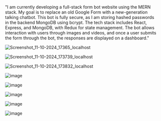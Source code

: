 "I am currently developing a full-stack form bot website using the MERN stack. My goal is to replace an old Google Form with a new-generation talking chatbot. This bot is fully secure,
as I am storing hashed passwords in the backend MongoDB using bcrypt. The tech stack includes React, Express, and MongoDB, with Redux for state management.
The bot allows interaction with users through images and videos, and once a user submits the form through the bot, the responses are displayed on a dashboard."

![Screenshot_11-10-2024_17365_localhost](https://github.com/user-attachments/assets/957999f5-d061-414c-b6b4-e0525a1f4d46)


![Screenshot_11-10-2024_173739_localhost](https://github.com/user-attachments/assets/f35f09f0-c058-4fd7-842b-9a85149c1fd8)

![Screenshot_11-10-2024_173832_localhost](https://github.com/user-attachments/assets/3eb0da31-b673-4429-921c-76f4fe3b82cd)

![image](https://github.com/user-attachments/assets/7c35e841-61cf-43aa-ade5-2f7773deea72)

![image](https://github.com/user-attachments/assets/5c4788f0-9382-4100-bf35-e0512aa1296e)


![image](https://github.com/user-attachments/assets/632216e3-5f05-451f-a1a1-bbb867791d56)


![image](https://github.com/user-attachments/assets/b1a0bb72-07f2-4639-bbc0-a4730d88d42e)


![image](https://github.com/user-attachments/assets/5a3844b4-9683-464e-bfc0-4198ff1931d9)
